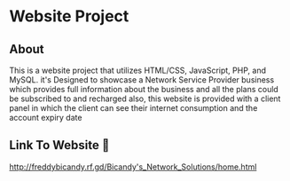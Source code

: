 #  Website Project 
## About
This is a website project that utilizes HTML/CSS, JavaScript, PHP, and MySQL. 
it's Designed to showcase a Network Service Provider business which provides full information about the business and all the plans could be subscribed to and recharged
also, this website is provided with a client panel in which the client can see their internet consumption and the account expiry date 
## Link To Website 🔗
http://freddybicandy.rf.gd/Bicandy's_Network_Solutions/home.html




